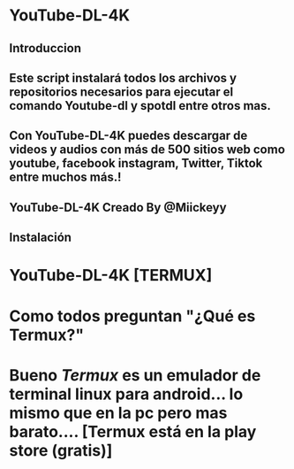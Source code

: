 # YouTube-DL-4K
## Introduccion

## Este script instalará todos los archivos y repositorios necesarios para ejecutar el comando Youtube-dl y spotdl entre otros mas. 
## Con YouTube-DL-4K puedes  descargar de videos y audios con más de 500 sitios web como youtube, facebook instagram, Twitter, Tiktok entre muchos más.!
## YouTube-DL-4K Creado By @Miickeyy 

## Instalación
# YouTube-DL-4K [TERMUX]
# Como todos preguntan "¿Qué es Termux?"
# Bueno *Termux* es un emulador de terminal linux para android... lo mismo que en la pc pero mas barato.... [Termux está en la play store (gratis)]


